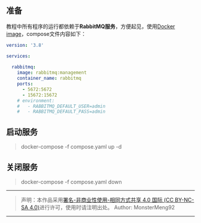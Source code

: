 ## 准备  

教程中所有程序的运行都依赖于**RabbitMQ服务**，方便起见，使用[Docker image](https://registry.hub.docker.com/_/rabbitmq/)，compose文件内容如下：  

```yaml
version: '3.8'

services: 
  
  rabbitmq:
    image: rabbitmq:management 
    container_name: rabbitmq
    ports: 
      - 5672:5672
      - 15672:15672
    # environment: 
    #   - RABBITMQ_DEFAULT_USER=admin
    #   - RABBITMQ_DEFAULT_PASS=admin
```  

## 启动服务  
 
> docker-compose -f compose.yaml up -d  

## 关闭服务  

> docker-compose -f compose.yaml down  

---

> 声明：本作品采用[署名-非商业性使用-相同方式共享 4.0 国际 (CC BY-NC-SA 4.0)](https://creativecommons.org/licenses/by-nc-sa/4.0/deed.zh)进行许可，使用时请注明出处。 
> Author: MonsterMeng92

---